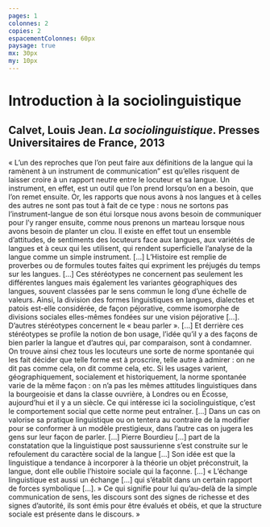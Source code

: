 ```yaml
---
pages: 1
colonnes: 2
copies: 2
espacementColonnes: 60px
paysage: true
mx: 30px
my: 10px
---
```


# Introduction à la sociolinguistique

## Calvet, Louis Jean. _La sociolinguistique_. Presses Universitaires de France, 2013

« L’un des reproches que l’on peut faire aux définitions de la langue qui la ramènent à un instrument de communication” est qu’elles risquent de laisser croire à un rapport neutre entre le locuteur et sa langue. Un instrument, en effet, est un outil que l’on prend lorsqu’on en a besoin, que l’on remet ensuite. Or, les rapports que nous avons à nos langues et à celles des autres ne sont pas tout à fait de ce type : nous ne sortons pas l’instrument-langue de son étui lorsque nous avons besoin de communiquer pour l’y ranger ensuite, comme nous prenons un marteau lorsque nous avons besoin de planter un clou. Il existe en effet tout un ensemble d’attitudes, de sentiments des locuteurs face aux langues, aux variétés de langues et à ceux qui les utilisent, qui rendent superficielle l’analyse de la langue comme un simple instrument. […] L’Histoire est remplie de proverbes ou de formules toutes faites qui expriment les préjugés du temps sur les langues. […] Ces stéréotypes ne concernent pas seulement les différentes langues mais également les variantes géographiques des langues, souvent classées par le sens commun le long d’une échelle de valeurs. Ainsi, la division des formes linguistiques en langues, dialectes et patois est-elle considérée, de façon péjorative, comme isomorphe de divisions sociales elles-mêmes fondées sur une vision péjorative […]. D’autres stéréotypes concernent le « beau parler ». […] Et derrière ces stéréotypes se profile la notion de bon usage, l’idée qu’il y a des façons de bien parler la langue et d’autres qui, par comparaison, sont à condamner. On trouve ainsi chez tous les locuteurs une sorte de norme spontanée qui les fait décider que telle forme est à proscrire, telle autre à admirer : on ne dit pas comme cela, on dit comme cela, etc. Si les usages varient, géographiquement, socialement et historiquement, la norme spontanée varie de la même façon : on n’a pas les mêmes attitudes linguistiques dans la bourgeoisie et dans la classe ouvrière, à Londres ou en Écosse, aujourd’hui et il y a un siècle. Ce qui intéresse ici la sociolinguistique, c’est le comportement social que cette norme peut entraîner. […] Dans un cas on valorise sa pratique linguistique ou on tentera au contraire de la modifier pour se conformer à un modèle prestigieux, dans l’autre cas on jugera les gens sur leur façon de parler. […] Pierre Bourdieu […] part de la constatation que la linguistique post saussurienne s’est construite sur le refoulement du caractère social de la langue […] Son idée est que la linguistique a tendance à incorporer à la théorie un objet préconstruit, la langue, dont elle oublie l’histoire sociale qui la façonne. […] « L’échange linguistique est aussi un échange […] qui s’établit dans un certain rapport de forces symbolique […]. » Ce qui signifie pour lui qu’au-delà de la simple communication de sens, les discours sont des signes de richesse et des signes d’autorité, ils sont émis pour être évalués et obéis, et que la structure sociale est présente dans le discours. »